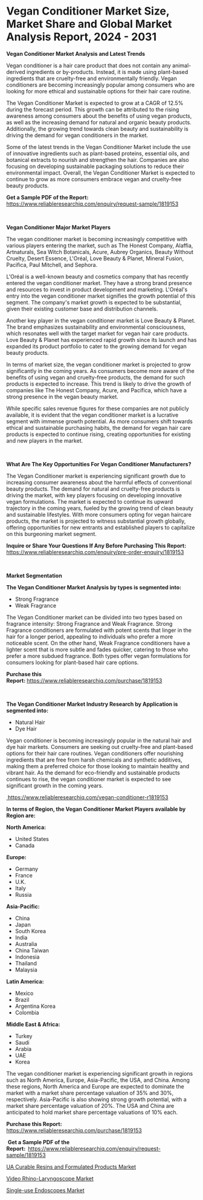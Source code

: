 <p><h1>Vegan Conditioner Market Size, Market Share and Global Market Analysis Report, 2024 - 2031</h1></p><p><strong>Vegan Conditioner Market Analysis and Latest Trends</strong></p>
<p><p>Vegan conditioner is a hair care product that does not contain any animal-derived ingredients or by-products. Instead, it is made using plant-based ingredients that are cruelty-free and environmentally friendly. Vegan conditioners are becoming increasingly popular among consumers who are looking for more ethical and sustainable options for their hair care routine.</p><p>The Vegan Conditioner Market is expected to grow at a CAGR of 12.5% during the forecast period. This growth can be attributed to the rising awareness among consumers about the benefits of using vegan products, as well as the increasing demand for natural and organic beauty products. Additionally, the growing trend towards clean beauty and sustainability is driving the demand for vegan conditioners in the market.</p><p>Some of the latest trends in the Vegan Conditioner Market include the use of innovative ingredients such as plant-based proteins, essential oils, and botanical extracts to nourish and strengthen the hair. Companies are also focusing on developing sustainable packaging solutions to reduce their environmental impact. Overall, the Vegan Conditioner Market is expected to continue to grow as more consumers embrace vegan and cruelty-free beauty products.</p></p>
<p><strong>Get a Sample PDF of the Report:&nbsp;</strong> <a href="https://www.reliableresearchiq.com/enquiry/request-sample/1819153">https://www.reliableresearchiq.com/enquiry/request-sample/1819153</a></p>
<p>&nbsp;</p>
<p><strong>Vegan Conditioner Major Market Players</strong></p>
<p><p>The vegan conditioner market is becoming increasingly competitive with various players entering the market, such as The Honest Company, Alaffia, Artnaturals, Sea Witch Botanicals, Acure, Aubrey Organics, Beauty Without Cruelty, Desert Essence, L'Oréal, Love Beauty & Planet, Mineral Fusion, Pacifica, Paul Mitchell, and Sephora. </p><p>L'Oréal is a well-known beauty and cosmetics company that has recently entered the vegan conditioner market. They have a strong brand presence and resources to invest in product development and marketing. L'Oréal's entry into the vegan conditioner market signifies the growth potential of this segment. The company's market growth is expected to be substantial, given their existing customer base and distribution channels.</p><p>Another key player in the vegan conditioner market is Love Beauty & Planet. The brand emphasizes sustainability and environmental consciousness, which resonates well with the target market for vegan hair care products. Love Beauty & Planet has experienced rapid growth since its launch and has expanded its product portfolio to cater to the growing demand for vegan beauty products.</p><p>In terms of market size, the vegan conditioner market is projected to grow significantly in the coming years. As consumers become more aware of the benefits of using vegan and cruelty-free products, the demand for such products is expected to increase. This trend is likely to drive the growth of companies like The Honest Company, Acure, and Pacifica, which have a strong presence in the vegan beauty market.</p><p>While specific sales revenue figures for these companies are not publicly available, it is evident that the vegan conditioner market is a lucrative segment with immense growth potential. As more consumers shift towards ethical and sustainable purchasing habits, the demand for vegan hair care products is expected to continue rising, creating opportunities for existing and new players in the market.</p></p>
<p>&nbsp;</p>
<p><strong>What Are The Key Opportunities For Vegan Conditioner Manufacturers?</strong></p>
<p><p>The Vegan Conditioner market is experiencing significant growth due to increasing consumer awareness about the harmful effects of conventional beauty products. The demand for natural and cruelty-free products is driving the market, with key players focusing on developing innovative vegan formulations. The market is expected to continue its upward trajectory in the coming years, fueled by the growing trend of clean beauty and sustainable lifestyles. With more consumers opting for vegan haircare products, the market is projected to witness substantial growth globally, offering opportunities for new entrants and established players to capitalize on this burgeoning market segment.</p></p>
<p><strong>Inquire or Share Your Questions If Any Before Purchasing This Report:</strong> <a href="https://www.reliableresearchiq.com/enquiry/pre-order-enquiry/1819153">https://www.reliableresearchiq.com/enquiry/pre-order-enquiry/1819153</a></p>
<p>&nbsp;</p>
<p><strong>Market Segmentation</strong></p>
<p><strong>The Vegan Conditioner Market Analysis by types is segmented into:</strong></p>
<p><ul><li>Strong Fragrance</li><li>Weak Fragrance</li></ul></p>
<p><p>The Vegan Conditioner market can be divided into two types based on fragrance intensity: Strong Fragrance and Weak Fragrance. Strong Fragrance conditioners are formulated with potent scents that linger in the hair for a longer period, appealing to individuals who prefer a more noticeable scent. On the other hand, Weak Fragrance conditioners have a lighter scent that is more subtle and fades quicker, catering to those who prefer a more subdued fragrance. Both types offer vegan formulations for consumers looking for plant-based hair care options.</p></p>
<p><strong>Purchase this Report:&nbsp;</strong><a href="https://www.reliableresearchiq.com/purchase/1819153">https://www.reliableresearchiq.com/purchase/1819153</a></p>
<p>&nbsp;</p>
<p><strong>The Vegan Conditioner Market Industry Research by Application is segmented into:</strong></p>
<p><ul><li>Natural Hair</li><li>Dye Hair</li></ul></p>
<p><p>Vegan conditioner is becoming increasingly popular in the natural hair and dye hair markets. Consumers are seeking out cruelty-free and plant-based options for their hair care routines. Vegan conditioners offer nourishing ingredients that are free from harsh chemicals and synthetic additives, making them a preferred choice for those looking to maintain healthy and vibrant hair. As the demand for eco-friendly and sustainable products continues to rise, the vegan conditioner market is expected to see significant growth in the coming years.</p></p>
<p><a href="https://www.reliableresearchiq.com/vegan-conditioner-r1819153">&nbsp;https://www.reliableresearchiq.com/vegan-conditioner-r1819153</a></p>
<p><strong>In terms of Region, the Vegan Conditioner Market Players available by Region are:</strong></p>
<p>
    <p> <strong> North America: </strong>
        <ul>
            <li>United States</li>
            <li>Canada</li>
        </ul>
        </p> 
    <p> <strong> Europe: </strong>
        <ul>
            <li>Germany</li>
            <li>France</li>
            <li>U.K.</li>
            <li>Italy</li>
            <li>Russia</li>
        </ul>
        </p> 
    <p> <strong> Asia-Pacific: </strong>
        <ul>
            <li>China</li>
            <li>Japan</li>
            <li>South Korea</li>
            <li>India</li>
            <li>Australia</li>
            <li>China Taiwan</li>
            <li>Indonesia</li>
            <li>Thailand</li>
            <li>Malaysia</li>
        </ul>
        </p> 
    <p> <strong> Latin America: </strong>
        <ul>
            <li>Mexico</li>
            <li>Brazil</li>
            <li>Argentina Korea</li>
            <li>Colombia</li>
        </ul>
        </p> 
    <p> <strong> Middle East & Africa: </strong>
        <ul>
            <li>Turkey</li>
            <li>Saudi</li>
            <li>Arabia</li>
            <li>UAE</li>
            <li>Korea</li>
        </ul>
    </p>
    </p>
<p><p>The vegan conditioner market is experiencing significant growth in regions such as North America, Europe, Asia-Pacific, the USA, and China. Among these regions, North America and Europe are expected to dominate the market with a market share percentage valuation of 35% and 30%, respectively. Asia-Pacific is also showing strong growth potential, with a market share percentage valuation of 20%. The USA and China are anticipated to hold market share percentage valuations of 10% each.</p></p>
<p><strong>Purchase this Report: </strong><a href="https://www.reliableresearchiq.com/purchase/1819153">https://www.reliableresearchiq.com/purchase/1819153</a></p>
<p>&nbsp;<strong>Get a Sample PDF of the Report:&nbsp;&nbsp;</strong><a href="https://www.reliableresearchiq.com/enquiry/request-sample/1819153">https://www.reliableresearchiq.com/enquiry/request-sample/1819153</a></p>
<p><strong></strong></p>
<p><p><a href="https://view.publitas.com/reportprime-1/ua-curable-resins-and-formulated-products-industry-analysis-report-its-market-size-growing-with-a-cagr-of-13-8-by-applications-types-and-region-forecasted-for-period-from-2024-to-2031/">UA Curable Resins and Formulated Products Market</a></p><p><a href="https://github.com/avakerr6577/Market-Research-Report-List-1/blob/main/video-rhino-laryngoscope-market.md">Video Rhino-Laryngoscope Market</a></p><p><a href="https://github.com/courtnhaw34343/Market-Research-Report-List-1/blob/main/single-use-endoscopes-market.md">Single-use Endoscopes Market</a></p></p>